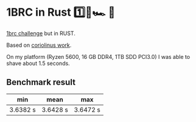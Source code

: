 # 1BRC in Rust 1️⃣🐝🏎️ 🦀
[1brc challenge](https://github.com/gunnarmorling/1brc/) but in RUST.

Based on [coriolinus work](https://github.com/coriolinus/1brc).

On my platform (Ryzen 5600, 16 GB DDR4, 1TB SDD PCI3.0) I was able to shave about 1.5 seconds.

## Benchmark result
| min      | mean     | max      |
|----------|----------|----------|
| 3.6382 s | 3.6428 s | 3.6472 s |